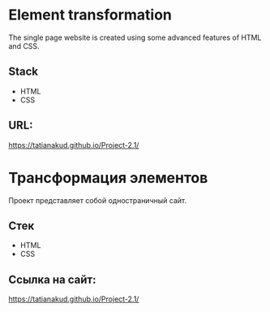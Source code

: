 # Element transformation
The single page website is created using some advanced features of HTML and CSS.
## Stack
* HTML
* CSS
## URL:
https://tatianakud.github.io/Project-2.1/


# Трансформация элементов
Проект представляет собой одностраничный сайт.
## Стек
* HTML
* CSS
## Ссылка на сайт:
https://tatianakud.github.io/Project-2.1/
